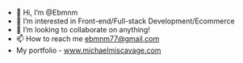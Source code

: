 - 👋 Hi, I’m @Ebmnm
- 👀 I’m interested in Front-end/Full-stack Development/Ecommerce
- 💞️ I’m looking to collaborate on anything!
- 📫 How to reach me ebmnm77@gmail.com
- My portfolio - www.michaelmiscavage.com

<!---
Ebmnm/Ebmnm is a ✨ special ✨ repository because its `README.md` (this file) appears on your GitHub profile.
You can click the Preview link to take a look at your changes.
--->
